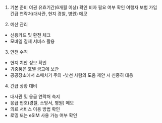 1. 기본 준비
여권 유효기간(6개월 이상) 확인
비자 필요 여부 확인
여행자 보험 가입
긴급 연락처(대사관, 현지 경찰, 병원) 메모


2. 예산 관리

- 신용카드 및 환전 체크
- 모바일 결제 서비스 활용

3. 안전 수칙
- 현지 치안 정보 확인
- 귀중품은 호텔 금고에 보관
- 공공장소에서 소매치기 주의
 -낯선 사람의 도움 제안 시 신중히 대응

4. 긴급 상황 대비

- 대사관 및 응급 연락처 숙지
- 응급 번호(경찰, 소방서, 병원) 메모
- 의료 서비스 이용 방법 확인
- 로밍 또는 eSIM 사용 가능 여부 확인

